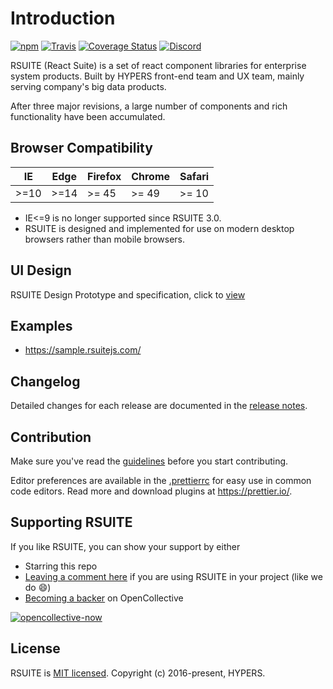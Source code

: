 #  Introduction

[![npm][npm-svg]][npm-home] [![Travis][travis-svg]][travis-home] [![Coverage Status][coverage-svg]][coverage-home] [![Discord][discord-svg]][discord-invite]

RSUITE (React Suite) is a set of react component libraries for enterprise system products. Built by HYPERS front-end team and UX team, mainly serving company's big data products.

After three major revisions, a large number of components and rich functionality have been accumulated.

## Browser Compatibility

| IE   | Edge | Firefox | Chrome | Safari |
| ---- | ---- | ------- | ------ | ------ |
| >=10 | >=14 | >= 45   | >= 49  | >= 10  |

 - IE<=9 is no longer supported since RSUITE 3.0.
 - RSUITE is designed and implemented for use on modern desktop browsers rather than mobile browsers.

## UI Design

RSUITE Design Prototype and specification, click to [view][rsuite-design]

## Examples

* https://sample.rsuitejs.com/


## Changelog

Detailed changes for each release are documented in the [release notes][release-notes].


## Contribution

Make sure you've read the [guidelines][contributing] before you start contributing.

Editor preferences are available in the [.prettierrc][prettierrc] for easy use in common code editors. Read more and download plugins at https://prettier.io/.


## Supporting RSUITE

If you like RSUITE, you can show your support by either

- Starring this repo
- [Leaving a comment here][issues-11] if you are using RSUITE in your project (like we do :smile:)
- [Becoming a backer][opencollective-home] on OpenCollective

[![opencollective-now][opencollective-svg]][opencollective-home]


## License

RSUITE is [MIT licensed][LICENSE]. Copyright (c) 2016-present, HYPERS.

[readm-cn]:https://github.com/rsuite/rsuite/blob/master/README_zh.md
[npm-svg]:https://badge.fury.io/js/rsuite.svg
[npm-home]:https://www.npmjs.com/package/rsuite
[travis-svg]:https://travis-ci.org/rsuite/rsuite.svg?branch=master
[travis-home]:https://travis-ci.org/rsuite/rsuite
[coverage-svg]:https://coveralls.io/repos/github/rsuite/rsuite/badge.svg?branch=master
[coverage-home]:https://coveralls.io/github/rsuite/rsuite?branch=master
[discord-svg]:https://img.shields.io/badge/Discord-Join%20chat%20%E2%86%92-738bd7.svg
[discord-invite]:https://discord.gg/R8mnjwh
[rsuite-design]:https://rsuitejs.com/design/index.html
[live-preview-on-codesandbox]:https://codesandbox.io/s/mo7jxvr9x9?from-embed
[rsuite-doc-guide]:https://rsuitejs.com/guide/introduction
[rsuite-doc-guide-themes]:https://rsuitejs.com/guide/themes
[rsuite-doc-guide-intl]:https://rsuitejs.com/guide/intl
[rsuite-components-overview]:https://rsuitejs.com/components/overview
[release-notes]:https://github.com/rsuite/rsuite/releases
[contributing]:https://github.com/rsuite/rsuite/blob/master/CONTRIBUTING.md
[prettierrc]:https://github.com/rsuite/rsuite/wiki/.prettierrc
[issues-11]:https://github.com/rsuite/rsuite/issues/11
[opencollective-svg]:https://opencollective.com/rsuite/tiers/backer.svg?avatarHeight=36
[opencollective-home]:https://opencollective.com/rsuite
[LICENSE]:https://github.com/rsuite/rsuite/blob/master/LICENSE